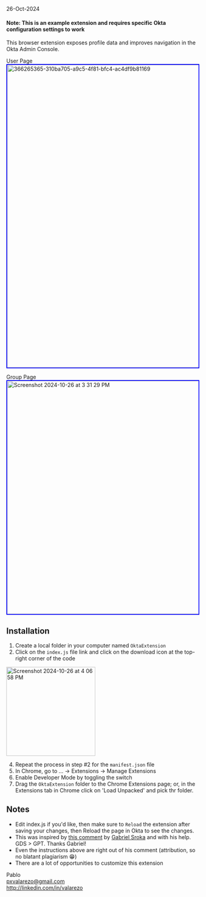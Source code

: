 26-Oct-2024

#### Note: This is an example extension and requires specific Okta configuration settings to work

This browser extension exposes profile data and improves navigation in the Okta Admin Console.

User Page<BR>
<img width="796" style="border: 2px solid blue;" alt="366265365-310ba705-a9c5-4f81-bfc4-ac4df9b81169" src="https://github.com/user-attachments/assets/36125fe5-e7e8-4299-87ea-0a5852a00845">

Group Page<BR>
<img width="613" style="border: 2px solid blue;" alt="Screenshot 2024-10-26 at 3 31 29 PM" src="https://github.com/user-attachments/assets/b0748da1-9d85-4d4c-83b5-080d5889dfbd">


## Installation

1. Create a local folder in your computer named `OktaExtension`
2. Click on the `index.js` file link and click on the download icon at the top-right corner of the code
<img width="234" alt="Screenshot 2024-10-26 at 4 06 58 PM" src="https://github.com/user-attachments/assets/6b9b4f46-1351-4576-a1fc-cfe4c720e420">


4. Repeat the process in step #2 for the `manifest.json` file
5. In Chrome, go to ... -> Extensions -> Manage Extensions
6. Enable Developer Mode by toggling the switch
7. Drag the `OktaExtension` folder to the Chrome Extensions page; or, in the Extensions tab in Chrome click on 'Load Unpacked' and pick thr folder.

## Notes
- Edit index.js if you'd like, then make sure to `Reload` the extension after saving your changes, then Reload the page in Okta to see the changes.
- This was inspired by [this comment](https://macadmins.slack.com/archives/C0LFP9CP6/p1723742530475079) by [Gabriel Sroka](https://github.com/gabrielsroka) and with his help. GDS > GPT. Thanks Gabriel!
- Even the instructions above are right out of his comment (attribution, so no blatant plagiarism 😁)
- There are a lot of opportunities to customize this extension

Pablo  
pxvalarezo@gmail.com  
http://linkedin.com/in/valarezo
